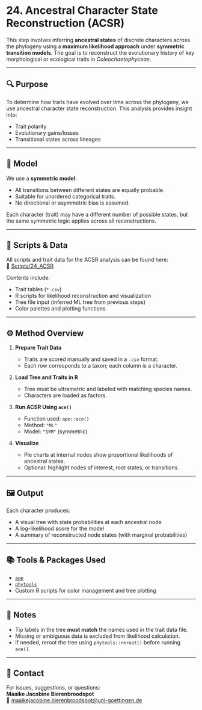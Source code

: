 # 24. Ancestral Character State Reconstruction (ACSR)

This step involves inferring **ancestral states** of discrete characters across the phylogeny using a **maximum likelihood approach** under **symmetric transition models**. The goal is to reconstruct the evolutionary history of key morphological or ecological traits in *Coleochaetophyceae*.

---

## 🔍 Purpose

To determine how traits have evolved over time across the phylogeny, we use ancestral character state reconstruction. This analysis provides insight into:
- Trait polarity
- Evolutionary gains/losses
- Transitional states across lineages

---

## 🧬 Model

We use a **symmetric model**:
- All transitions between different states are equally probable.
- Suitable for unordered categorical traits.
- No directional or asymmetric bias is assumed.

Each character (trait) may have a different number of possible states, but the same symmetric logic applies across all reconstructions.

---

## 📁 Scripts & Data

All scripts and trait data for the ACSR analysis can be found here:  
🔗 [Scripts/24_ACSR](https://github.com/mjbieren/Coleochaetophyceae_Phylogenomics/tree/main/Scripts/24_ACSR)

Contents include:
- Trait tables (`*.csv`)
- R scripts for likelihood reconstruction and visualization
- Tree file input (inferred ML tree from previous steps)
- Color palettes and plotting functions

---

## ⚙️ Method Overview

1. **Prepare Trait Data**
   - Traits are scored manually and saved in a `.csv` format.
   - Each row corresponds to a taxon; each column is a character.

2. **Load Tree and Traits in R**
   - Tree must be ultrametric and labeled with matching species names.
   - Characters are loaded as factors.

3. **Run ACSR Using `ace()`**
   - Function used: `ape::ace()`
   - Method: `"ML"`
   - Model: `"SYM"` (symmetric)

4. **Visualize**
   - Pie charts at internal nodes show proportional likelihoods of ancestral states.
   - Optional: highlight nodes of interest, root states, or transitions.

---

## 🖼 Output

Each character produces:
- A visual tree with state probabilities at each ancestral node
- A log-likelihood score for the model
- A summary of reconstructed node states (with marginal probabilities)

---

## 📚 Tools & Packages Used

- [`ape`](https://cran.r-project.org/package=ape)
- [`phytools`](https://cran.r-project.org/package=phytools)
- Custom R scripts for color management and tree plotting

---

## 🧠 Notes

- Tip labels in the tree **must match** the names used in the trait data file.
- Missing or ambiguous data is excluded from likelihood calculation.
- If needed, reroot the tree using `phytools::reroot()` before running `ace()`.

---

## 📧 Contact

For issues, suggestions, or questions:  
**Maaike Jacobine Bierenbroodspot**  
📧 maaikejacobine.bierenbroodspot@uni-goettingen.de
